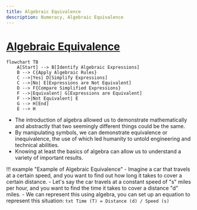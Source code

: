 ```yaml
---
title: Algebraic Equivalence 
description: Numeracy, Algebraic Equivalence
---
```

# [Algebraic Equivalence](https://en.wikipedia.org/wiki/Adequate_equivalence_relation)

```mermaid
flowchart TB
    A[Start] --> B[Identify Algebraic Expressions]
    B --> C{Apply Algebraic Rules}
    C -->|Yes| D[Simplify Expressions]
    C -->|No| E[Expressions are Not Equivalent]
    D --> F{Compare Simplified Expressions}
    F -->|Equivalent| G[Expressions are Equivalent]
    F -->|Not Equivalent| E
    G --> H[End]
    E --> H

```

- The introduction of algebra allowed us to demonstrate mathematically and abstractly that two seemingly different things could be the same. 
- By manipulating symbols, we can demonstrate equivalence or inequivalence, the use of which led humanity to untold engineering and technical abilities. 
- Knowing at least the basics of algebra can allow us to understand a variety of important results.

!!! example "Example of Algebraic Equivalence"
    - Imagine a car that travels at a certain speed, and you want to find out how long it takes to cover a certain distance. 
    - Let's say the car travels at a constant speed of "s" miles per hour, and you want to find the time it takes to cover a distance "d" miles.
    - We can represent this using algebra, you can set up an equation to represent this situation:
    ```txt
    Time (T) = Distance (d) / Speed (s)
    ```
    